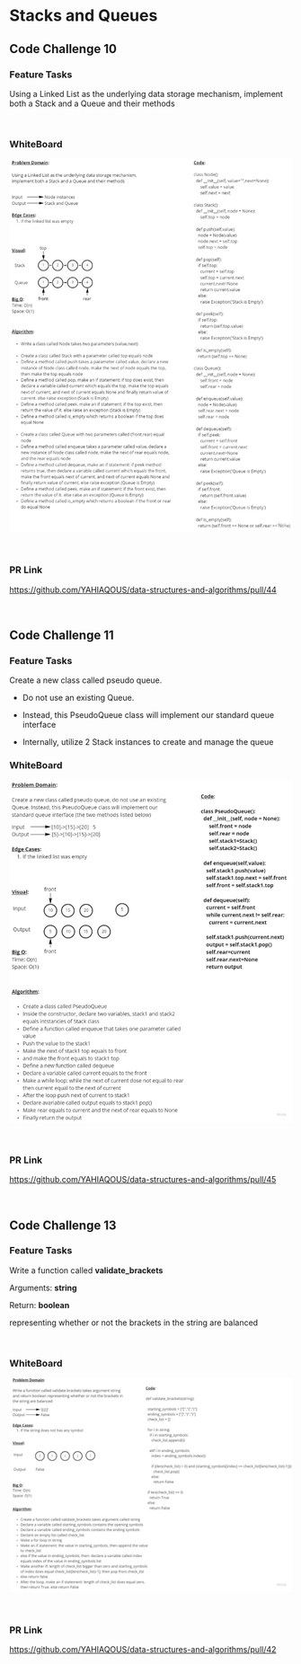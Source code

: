 # Stacks and Queues

## Code Challenge 10

### **Feature Tasks**

Using a Linked List as the underlying data storage mechanism, implement both a Stack and a Queue and their methods

&nbsp;

### **WhiteBoard**

![CC10](pictures/CC10.jpg)

&nbsp;

### **PR Link**

<https://github.com/YAHIAQOUS/data-structures-and-algorithms/pull/44>

&nbsp;

## Code Challenge 11

### **Feature Tasks**

Create a new class called pseudo queue.

- Do not use an existing Queue.

- Instead, this PseudoQueue class will implement our standard queue interface

- Internally, utilize 2 Stack instances to create and manage the queue

### **WhiteBoard**

![CC11 Whiteboard](pictures/CC11.jpg)

&nbsp;

### **PR Link**

<https://github.com/YAHIAQOUS/data-structures-and-algorithms/pull/45>

&nbsp;

## Code Challenge 13

### **Feature Tasks**

Write a function called **validate_brackets**

Arguments: **string**

Return: **boolean**

representing whether or not the brackets in the string are balanced

&nbsp;

### **WhiteBoard**

![CC13](pictures/CC13.jpg)

&nbsp;

### **PR Link**

<https://github.com/YAHIAQOUS/data-structures-and-algorithms/pull/42>
